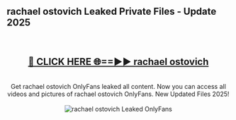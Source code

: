 <h2>rachael ostovich Leaked Private Files - Update 2025</h2>
<br>
<div align="center">
<h2><a href="https://cliphot.my.id/rachael_ostovich" rel="nofollow">🔴 CLICK HERE 🌐==►► rachael ostovich</a></h2>
<br>
Get rachael ostovich OnlyFans leaked all content. Now you can access all videos and pictures of rachael ostovich OnlyFans. New Updated Files 2025!
<br>
<br>
<a href="https://cliphot.my.id/rachael_ostovich" rel="nofollow" data-target="animated-image.originalLink"><img src="https://i.ibb.co.com/WyWwxjT/player-gif2.gif" alt="rachael ostovich Leaked OnlyFans" style="max-width: 100%; display: inline-block;" data-target="animated-image.originalImage"></a>
</div>
<br>